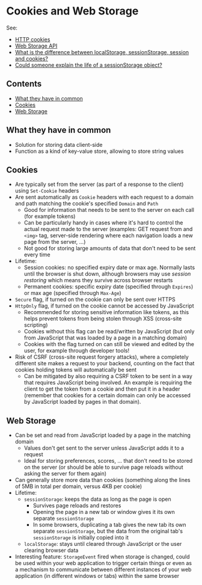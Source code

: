 # Cookies and Web Storage

See:

-   [HTTP cookies](https://developer.mozilla.org/en-US/docs/Web/HTTP/Cookies)
-   [Web Storage API](https://developer.mozilla.org/en-US/docs/Web/API/Web_Storage_API)
-   [What is the difference between localStorage, sessionStorage, session and cookies?](https://stackoverflow.com/questions/19867599/what-is-the-difference-between-localstorage-sessionstorage-session-and-cookies)
-   [Could someone explain the life of a sessionStorage object?](https://stackoverflow.com/questions/8945744/could-someone-explain-the-life-of-a-sessionstorage-object)

## Contents

-   [What they have in common](#what-they-have-in-common)
-   [Cookies](#cookies)
-   [Web Storage](#web-storage)

## What they have in common

-   Solution for storing data client-side
-   Function as a kind of key-value store, allowing to store string values

## Cookies

-   Are typically set from the server (as part of a response to the client) using `Set-Cookie` headers
-   Are sent automatically as `Cookie` headers with each request to a domain and path matching the cookie's specified `Domain` and `Path`
    -   Good for information that needs to be sent to the server on each call (for example tokens)
    -   Can be particularly handy in cases where it's hard to control the actual request made to the server (examples: GET request from and `<img>` tag, server-side rendering where each navigation loads a new page from the server, ...)
    -   Not good for storing large amounts of data that  don't need to be sent every time
-   Lifetime:
    -   Session cookies: no specified expiry date or max age. Normally lasts until the browser is shut down, although browsers may use _session restoring_ which means they survive across browser restarts
    -   Permanent cookies: specific expiry date (specified through `Expires`) or max age (specified through `Max-Age`)
-   `Secure` flag, if turned on the cookie can only be sent over HTTPS
-   `HttpOnly` flag, if turned on the cookie cannot be accessed by JavaScript
    -   Recommended for storing sensitive information like tokens, as this helps prevent tokens from being stolen through XSS (cross-site scripting)
    -   Cookies without this flag can be read/written by JavaScript (but only from JavaScript that was loaded by a page in a matching domain)
    -   Cookies with the flag turned on can still be viewed and edited by the user, for example through developer tools!
-   Risk of CSRF (cross-site request forgery attacks), where a completely different site makes a request to your backend, counting on the fact that cookies holding tokens will automatically be sent
    -   Can be mitigated by also requiring a CSRF token to be sent in a way that requires JavaScript being involved. An example is requiring the client to get the token from a cookie and then put it in a header (remember that cookies for a certain domain can only be accessed by JavaScript loaded by pages in that domain).

## Web Storage

-   Can be set and read from JavaScript loaded by a page in the matching domain
    -   Values don't get sent to the server unless JavaScript adds it to a request
    -   Ideal for storing preferences, scores, ... that don't need to be stored on the server (or should be able to survive page reloads without asking the server for them again)
-   Can generally store more data than cookies (something along the lines of 5MB in total per domain, versus 4KB per cookie)
-   Lifetime:
    -   `sessionStorage`: keeps the data as long as the page is open
        -   Survives page reloads and restores
        -   Opening the page in a new tab or window gives it its own separate `sessionStorage`
        -   In some browsers, duplicating a tab gives the new tab its own separate `sessionStorage`, but the data from the original tab's `sessionStorage` is initially copied into it
    -   `localStorage`: stays until cleared through JavaScript or the user clearing browser data
-   Interesting feature: `StorageEvent` fired when storage is changed, could be used within your web application to trigger certain things or even as a mechanism to communicate between different instances of your web application (in different windows or tabs) within the same browser
